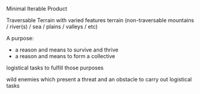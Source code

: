 Minimal Iterable Product

Traversable Terrain with varied features terrain (non-traversable mountains / river(s) / sea / plains / valleys / etc)

A purpose:
- a reason and means to survive and thrive
- a reason and means to form a collective

logistical tasks to fulfill those purposes

wild enemies which present a threat and an obstacle to carry out logistical tasks